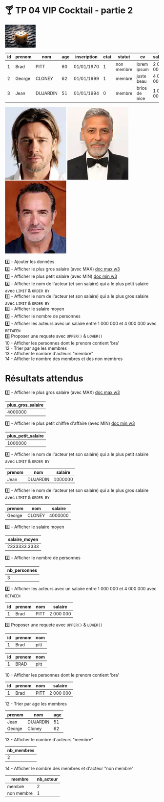 # :cocktail: TP 04 VIP Cocktail - partie 2
<img src="../../img/four.webp" width="100"> 
  
| id | prenom | nom | age | inscription | etat | statut | cv | salaire |
|---|---|---|---|---|---|---|---|---|
| 1 | Brad | PITT | 60 | 01/01/1970 | 1 | non membre | lorem ipsum | 2 000 000 |
| 2 | George | CLONEY | 62 | 01/01/1999 | 1 | membre  | juste beau | 4 000 000 |
| 3 | Jean | DUJARDIN | 51 | 01/01/1994 | 0 | membre | brice de nice | 1 000 000 |
    
![brad](../../img/03/brad.webp)
![george](../../img/03/george.webp)
![jean](../../img/03/jean.webp)

:one: - Ajouter les données        
:two: - Afficher le plus gros salaire (avec MAX)  [doc max w3](https://www.w3schools.com/sql/func_mysql_max.asp)    
:three: - Afficher le plus petit salaire (avec MIN)  [doc min w3](https://www.w3schools.com/sql/func_mysql_min.asp)      
:four: - Afficher le nom de l'acteur (et son salaire) qui a le plus petit salaire avec <code>LIMIT</code> & <code>ORDER BY</code>  
:five: - Afficher le nom de l'acteur (et son salaire) qui a le plus gros salaire avec <code>LIMIT</code> & <code>ORDER BY</code>   
:six: - Afficher le salaire moyen  
:seven: - Afficher le nombre de personnes  
:eight: - Afficher les acteurs avec un salaire entre 1 000 000 et 4 000 000 avec <code>BETWEEN</code>  
:nine: Proposer une requete avec  <code>UPPER()</code> & <code>LOWER()</code>  
10 - Afficher les personnes dont le prenom contient 'bra'  
12 - Trier par age les membres  
13 - Afficher le nombre d'acteurs "membre"   
14 - Afficher le nombre des membres et  des non membres  

# Résultats attendus

:two: - Afficher le plus gros salaire (avec MAX)  [doc max w3](https://www.w3schools.com/sql/func_mysql_max.asp)    
  
| plus_gros_salaire |
|---|
| 4000000 |
  
:three: - Afficher le plus petit chiffre d'affaire (avec MIN)  [doc min w3](https://www.w3schools.com/sql/func_mysql_min.asp) 
   
| plus_petit_salaire |
|---|
| 1000000 |
  
:four: - Afficher le nom de l'acteur (et son salaire) qui a le plus petit salaire avec <code>LIMIT</code> & <code>ORDER BY</code>
    
| prenom | nom | salaire |
|---|---|---|
| Jean | DUJARDIN | 1000000 |
  
:five: - Afficher le nom de l'acteur (et son salaire) qui a le plus gros salaire avec <code>LIMIT</code> & <code>ORDER BY</code>
  
| prenom | nom | salaire |
|---|---|---|
| George | CLONEY | 4000000 |
     
:six: - Afficher le salaire moyen
  
| salaire_moyen |
|---|
| 2333333.3333 |   
  
:seven: - Afficher le nombre de personnes  
  
| nb_personnes |
|---|
| 3 | 
  
:eight: - Afficher les acteurs avec un salaire entre 1 000 000 et 4 000 000 avec <code>BETWEEN</code>
  
| id | prenom | nom | salaire |
|---|---|---|---|
| 1 | Brad | PITT | 2 000 000 |
  
:nine: Proposer une requete avec  <code>UPPER()</code> & <code>LOWER()</code> 
  
| id | prenom | nom |
|---|---|---|
| 1 | Brad | pitt | 


| id | prenom | nom |
|---|---|---|
| 1 | BRAD | pitt | 


10 - Afficher les personnes dont le prenom contient 'bra'  
  
| id | prenom | nom | salaire |
|---|---|---|---|
| 1 | Brad | PITT | 2 000 000 |
   
12 - Trier par age les membres 
   
| prenom | nom | age |
|---|---|---|
| Jean | DUJARDIN | 51 |
| George | Cloney | 62 |
  
13 - Afficher le nombre d'acteurs "membre" 
  
| nb_membres |
|---|
| 2 | 
  
14 - Afficher le nombre des membres et  d'acteur "non membre"
   
| membre | nb_acteur| 
|---|---|
| membre | 2 |  
| non membre | 1 | 
  